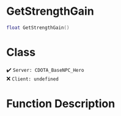 # GetStrengthGain
```lua
float GetStrengthGain()
```
# Class
✔️ `Server: CDOTA_BaseNPC_Hero`  
❌ `Client: undefined`  

# Function Description


